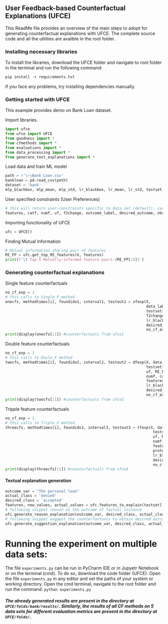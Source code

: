 ## User Feedback-based Counterfactual Explanations (UFCE)

This ReadMe file provides an overview of the main steps to adopt for generating counterfactual explanations with UFCE. The complete source code and all the utilities are availble in the root folder. 

### Installing necessary libraries
To install the libraries, download the UFCE folder and navigate to root folder in the terminal and run the following command:

```python
pip install -r requirements.txt
```
If you face any problems, try installing dependencies manually.

### Getting started with UFCE

This example provides demo on Bank Loan dataset.

Import libraries.
```python
import ufce
from ufce import UFCE
from goodness import *
from cfmethods import *
from evaluations import *
from data_processing import *
from generate_text_explanations import *
```

Load data and train ML model
```python
path = r'\~\Bank_Loan.csv'
bankloan = pd.read_csv(path)
dataset = 'bank'
mlp_blackbox, mlp_mean, mlp_std, lr_blackbox, lr_mean, lr_std, testset, Xtrain, X, Y, df = classify_dataset_getModel(bankloan, data_name=dataset)
```

User specified constraints (User Preferences)
```python
# this will return user-constraints specific to data set (default), can be changed as per requirement.
features, catf, numf, uf, f2change, outcome_label, desired_outcome, nbr_features, protectf, data_lab0, data_lab1 = get_bank_user_constraints(bankloan) 
```

Importing functionality of UFCE
```python
ufc = UFCE()
```

Finding Mutual Information
```python
# Mutual information sharing pair of features
MI_FP = ufc.get_top_MI_features(X, features)
print(f'\t Top-5 Mutually-informed feature pairs:{MI_FP[:5]}')
```

### Generating counterfactual explanations

Single feature counterfactuals
```python
no_cf_exp = 1
# this calls to Single_F method
onecfs, methodtimes[i], foundidx1, interval1, testout1 = sfexp(X, 
                                                               data_lab1, 
                                                               testset[:1], uf, 
                                                               f2change, numf, catf, 
                                                               lr_blackbox, 
                                                               desired_outcome, 
                                                               no_cf_exp)
print(display(onecfs[:1]) #counterfactuals from ufce1
```

Double feature counterfactuals
```python
no_cf_exp = 1
# this calls to Doule_F method
twocfs, methodtimes[i], foundidx2, interval2, testout2 = dfexp(X, data_lab1, 
                                                               testset[:1], 
                                                               uf, MI_FP[:5], 
                                                               numf, catf, 
                                                               features, protectf, 
                                                               lr_blackbox, 
                                                               desired_outcome, 
                                                               no_cf_exp)
print(display(twocfs[:1]) #counterfactuals from ufce2
```

Tripple feature counterfactuals
```python
no_cf_exp = 1
# this calls to Triple_F method
threecfs, methodtimes[i], foundidx3, interval3, testout3 = tfexp(X, data_lab1,
                                                                  testset[:5], 
                                                                  uf, MI_FP[:5], 
                                                                  numf, catf, 
                                                                  features, 
                                                                  protectf, 
                                                                  lr_blackbox, 
                                                                  desired_outcome,
                                                                  no_cf_exp)
print(display(threecfs[:1]) #counterfactuals from ufce3
```

#### Textual explanation generation
```python
outcome_var = "The personal loan"
actual_class = 'denied'
desired_class = 'accepted'
features, new_values, actual_values = ufc.features_to_explain(testset[:1], onecfs[:1]) # similarly, calling with twocfs and threecfs for double and trippe feature variations of UFCE.
# following snippet reason on the outcome of factual instance
ufc.generate_reason_explanation(outcome_var, desired_class, actual_class, features)
# following snippet suggest the counterfactuals to obtain desired outcome 
ufc.generate_suggestion_explanation(outcome_var, desired_class, actual_class, features, new_values, actual_values)
```

# Running the experiment on multiple data sets:
The file `experiments.py` can be run in PyCharm IDE or in Jupyetr Notebook or on the terminal (cmd). 
To do so, download the code folder (UFCE). Open the file `experiments.py` in any editor and set the paths of your system or working directory.
Open the cmd terminal, navigate to the root folder and run the command: `python experiments.py`

##### The already generated results are present in the directory at `UFCE/folds/bank/results/`. Similarly, the results of all CF methods on 5 data sets for different evaluation metrics are present in the directory at `UFCE/folds/`. 

